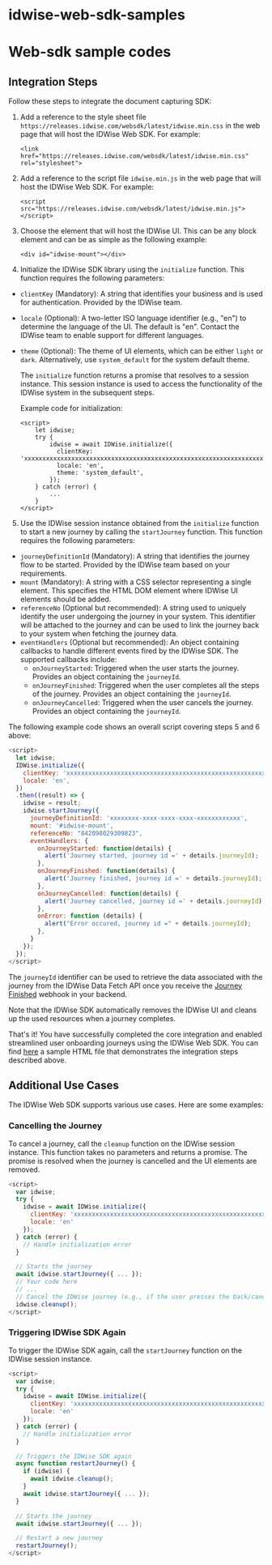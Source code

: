 # idwise-web-sdk-samples

# Web-sdk sample codes

## Integration Steps

Follow these steps to integrate the document capturing SDK:

1. Add a reference to the style sheet file `https://releases.idwise.com/websdk/latest/idwise.min.css` in the web page that will host the IDWise Web SDK. For example:

   ```
   <link href="https://releases.idwise.com/websdk/latest/idwise.min.css" rel="stylesheet">
   ```

2. Add a reference to the script file `idwise.min.js` in the web page that will host the IDWise Web SDK. For example:

   ```
   <script src="https://releases.idwise.com/websdk/latest/idwise.min.js"></script>
   ```

3. Choose the element that will host the IDWise UI. This can be any block element and can be as simple as the following example:

   ```
   <div id="idwise-mount"></div>
   ```

4. Initialize the IDWise SDK library using the `initialize` function. This function requires the following parameters:

- `clientKey` (Mandatory): A string that identifies your business and is used for authentication. Provided by the IDWise team.
- `locale` (Optional): A two-letter ISO language identifier (e.g., "en") to determine the language of the UI. The default is "en". Contact the IDWise team to enable support for different languages.
- `theme` (Optional): The theme of UI elements, which can be either `light` or `dark`. Alternatively, use `system_default` for the system default theme.

  The `initialize` function returns a promise that resolves to a session instance. This session instance is used to access the functionality of the IDWise system in the subsequent steps.

  Example code for initialization:

  ```
  <script>
      let idwise;
      try {
          idwise = await IDWise.initialize({
            clientKey: 'xxxxxxxxxxxxxxxxxxxxxxxxxxxxxxxxxxxxxxxxxxxxxxxxxxxxxxxxxxxxxxxxxxxxxxxxxxxxx=',
            locale: 'en',
            theme: 'system_default',
          });
      } catch (error) {
          ...
      }
  </script>
  ```

5. Use the IDWise session instance obtained from the `initialize` function to start a new journey by calling the `startJourney` function. This function requires the following parameters:

- `journeyDefinitionId` (Mandatory): A string that identifies the journey flow to be started. Provided by the IDWise team based on your requirements.
- `mount` (Mandatory): A string with a CSS selector representing a single element. This specifies the HTML DOM element where IDWise UI elements should be added.
- `referenceNo` (Optional but recommended): A string used to uniquely identify the user undergoing the journey in your system. This identifier will be attached to the journey and can be used to link the journey back to your system when fetching the journey data.
- `eventHandlers` (Optional but recommended): An object containing callbacks to handle different events fired by the IDWise SDK. The supported callbacks include:
  - `onJourneyStarted`: Triggered when the user starts the journey. Provides an object containing the `journeyId`.
  - `onJourneyFinished`: Triggered when the user completes all the steps of the journey. Provides an object containing the `journeyId`.
  - `onJourneyCancelled`: Triggered when the user cancels the journey. Provides an object containing the `journeyId`.

The following example code shows an overall script covering steps 5 and 6 above:

```javascript
<script>
  let idwise;
  IDWise.initialize({
    clientKey: 'xxxxxxxxxxxxxxxxxxxxxxxxxxxxxxxxxxxxxxxxxxxxxxxxxxxxxxxxxxxxxxxxxxxxxxxxxxxxx=',
    locale: 'en',
  })
  .then((result) => {
    idwise = result;
    idwise.startJourney({
      journeyDefinitionId: 'xxxxxxxx-xxxx-xxxx-xxxx-xxxxxxxxxxxx',
      mount: '#idwise-mount',
      referenceNo: "842098029309823",
      eventHandlers: {
        onJourneyStarted: function(details) {
          alert('Journey started, journey id =' + details.journeyId);
        },
        onJourneyFinished: function(details) {
          alert('Journey finished, journey id =' + details.journeyId);
        },
        onJourneyCancelled: function(details) {
          alert('Journey cancelled, journey id =' + details.journeyId);
        },
        onError: function (details) {
          alert("Error occured, journey id =" + details.journeyId);
        },
      }
    });
  });
</script>
```

The `journeyId` identifier can be used to retrieve the data associated with the journey from the IDWise Data Fetch API once you receive the [Journey Finished](https://developers.idwise.com/webhooks.html#journey-completed-webhook) webhook in your backend.

Note that the IDWise SDK automatically removes the IDWise UI and cleans up the used resources when a journey completes.

That's it! You have successfully completed the core integration and enabled streamlined user onboarding journeys using the IDWise Web SDK. You can find [here](https://github.com/idwise/idwise-web-sdk-samples/blob/main/web-sdk-v4-sample-app.html) a sample HTML file that demonstrates the integration steps described above.

## Additional Use Cases

The IDWise Web SDK supports various use cases. Here are some examples:

### Cancelling the Journey

To cancel a journey, call the `cleanup` function on the IDWise session instance. This function takes no parameters and returns a promise. The promise is resolved when the journey is cancelled and the UI elements are removed.

```javascript
<script>
  var idwise;
  try {
    idwise = await IDWise.initialize({
      clientKey: 'xxxxxxxxxxxxxxxxxxxxxxxxxxxxxxxxxxxxxxxxxxxxxxxxxxxxxxxxxxxxxxxxxxxxxxxxxxxxx=',
      locale: 'en'
    });
  } catch (error) {
    // Handle initialization error
  }

  // Starts the journey
  await idwise.startJourney({ ... });
  // Your code here
  // ...
  // Cancel the IDWise journey (e.g., if the user presses the back/cancel button on your UI)
  idwise.cleanup();
</script>
```

### Triggering IDWise SDK Again

To trigger the IDWise SDK again, call the `startJourney` function on the IDWise session instance.

```javascript
<script>
  var idwise;
  try {
    idwise = await IDWise.initialize({
      clientKey: 'xxxxxxxxxxxxxxxxxxxxxxxxxxxxxxxxxxxxxxxxxxxxxxxxxxxxxxxxxxxxxxxxxxxxxxxxxxxxx=',
      locale: 'en'
	});
  } catch (error) {
    // Handle initialization error
  }

  // Triggers the IDWise SDK again
  async function restartJourney() {
    if (idwise) {
      await idwise.cleanup();
    }
    await idwise.startJourney({ ... });
  }

  // Starts the journey
  await idwise.startJourney({ ... });

  // Restart a new journey
  restartJourney();
</script>
```
